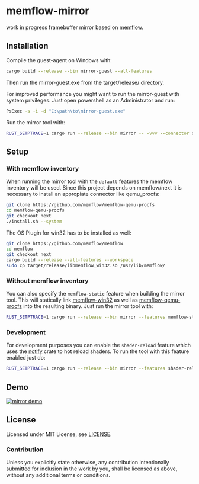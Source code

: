 # memflow-mirror

work in progress framebuffer mirror based on [memflow](https://github.com/memflow/memflow).

## Installation
Compile the guest-agent on Windows with:
```bash
cargo build --release --bin mirror-guest --all-features
```
Then run the mirror-guest.exe from the target/release/ directory.

For improved performance you might want to run the mirror-guest with system privileges. Just open powershell as an Administrator and run:
```bash
PsExec -s -i -d "C:\path\to\mirror-guest.exe"
```

Run the mirror tool with:
```bash
RUST_SETPTRACE=1 cargo run --release --bin mirror -- -vvv --connector qemu_procfs --process mirror-guest.exe
```

## Setup
### With memflow inventory
When running the mirror tool with the `default` features the memflow inventory will be used.
Since this project depends on memflow/next it is necessary to install an appropiate connector like qemu_procfs:
```bash
git clone https://github.com/memflow/memflow-qemu-procfs
cd memflow-qemu-procfs
git checkout next
./install.sh --system
```

The OS Plugin for win32 has to be installed as well:
```bash
git clone https://github.com/memflow/memflow
cd memflow
git checkout next
cargo build --release --all-features --workspace
sudo cp target/release/libmemflow_win32.so /usr/lib/memflow/
```

### Without memflow inventory
You can also specify the `memflow-static` feature when building the mirror tool.
This will statically link [memflow-win32](https://github.com/memflow/memflow/tree/next/memflow-win32) as well as [memflow-qemu-procfs](https://github.com/memflow/memflow-qemu-procfs/tree/next) into the resulting binary. Just run the mirror tool with:
```bash
RUST_SETPTRACE=1 cargo run --release --bin mirror --features memflow-static -- -vvv --connector qemu_procfs --process mirror-guest.exe
```

### Development
For development purposes you can enable the `shader-reload` feature which uses the [notify](https://github.com/notify-rs/notify) crate to hot reload shaders. To run the tool with this feature enabled just do:
```bash
RUST_SETPTRACE=1 cargo run --release --bin mirror --features shader-reload -- -vvv --connector qemu_procfs --process mirror-guest.exe
```

## Demo

[![mirror demo](http://img.youtube.com/vi/H-1wxAeocGA/0.jpg)](http://www.youtube.com/watch?v=H-1wxAeocGA "mirror demo")

## License

Licensed under MIT License, see [LICENSE](LICENSE).

### Contribution

Unless you explicitly state otherwise, any contribution intentionally submitted for inclusion in the work by you, shall be licensed as above, without any additional terms or conditions.
